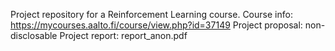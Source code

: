 Project repository for a Reinforcement Learning course. 
Course info: https://mycourses.aalto.fi/course/view.php?id=37149 
Project proposal: non-disclosable 
Project report: report_anon.pdf
